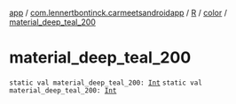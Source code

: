 [app](../../../index.md) / [com.lennertbontinck.carmeetsandroidapp](../../index.md) / [R](../index.md) / [color](index.md) / [material_deep_teal_200](./material_deep_teal_200.md)

# material_deep_teal_200

`static val material_deep_teal_200: `[`Int`](https://kotlinlang.org/api/latest/jvm/stdlib/kotlin/-int/index.html)
`static val material_deep_teal_200: `[`Int`](https://kotlinlang.org/api/latest/jvm/stdlib/kotlin/-int/index.html)